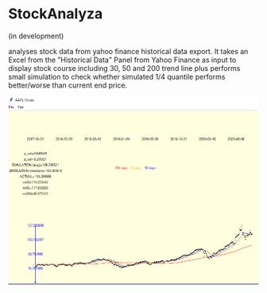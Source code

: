 # StockAnalyza

(in development)

analyses stock data from yahoo finance historical data export.
It takes an Excel from the "Historical Data" Panel from Yahoo Finance as input
to display stock course including 30, 50 and 200 trend line
plus performs small simulation to check whether simulated 1/4 quantile
performs better/worse than current end price.

![StockAnalyza](https://github.com/nthomasCUBE/StockAnalyza/blob/main/Figure1v2.png)
